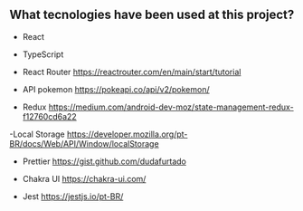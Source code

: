## What tecnologies have been used at this project?

- React
- TypeScript


- React Router
https://reactrouter.com/en/main/start/tutorial

- API pokemon
https://pokeapi.co/api/v2/pokemon/

- Redux
https://medium.com/android-dev-moz/state-management-redux-f12760cd6a22

-Local Storage
https://developer.mozilla.org/pt-BR/docs/Web/API/Window/localStorage

- Prettier
https://gist.github.com/dudafurtado

- Chakra UI
https://chakra-ui.com/

- Jest
https://jestjs.io/pt-BR/